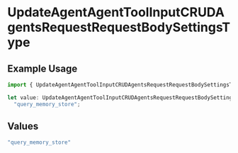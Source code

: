 # UpdateAgentAgentToolInputCRUDAgentsRequestRequestBodySettingsType

## Example Usage

```typescript
import { UpdateAgentAgentToolInputCRUDAgentsRequestRequestBodySettingsType } from "@orq-ai/node/models/operations";

let value: UpdateAgentAgentToolInputCRUDAgentsRequestRequestBodySettingsType =
  "query_memory_store";
```

## Values

```typescript
"query_memory_store"
```